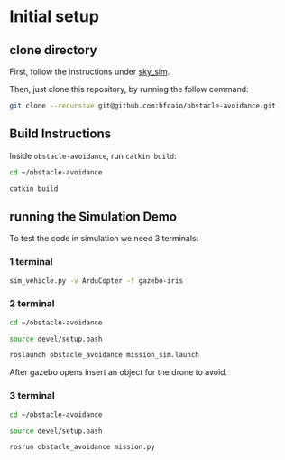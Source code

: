 # Initial setup

## clone directory
First, follow the instructions under [sky_sim](https://github.com/SKyrats/sky_sim).

Then, just clone this repository, by running the follow command:
```zsh
git clone --recursive git@github.com:hfcaio/obstacle-avoidance.git
```
 

## Build Instructions
Inside `obstacle-avoidance`, run `catkin build`:

```zsh
cd ~/obstacle-avoidance

catkin build
```

## running the Simulation Demo
To test the code in simulation we need 3 terminals:

### 1 terminal 
```zsh
sim_vehicle.py -v ArduCopter -f gazebo-iris
```

### 2 terminal

```zsh
cd ~/obstacle-avoidance

source devel/setup.bash

roslaunch obstacle_avoidance mission_sim.launch
```

After gazebo opens insert an object for the drone to avoid.

### 3 terminal
```zsh
cd ~/obstacle-avoidance

source devel/setup.bash

rosrun obstacle_avoidance mission.py
```
